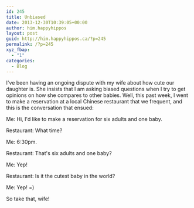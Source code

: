 ```yaml
---
id: 245
title: Unbiased
date: 2013-12-30T10:39:05+00:00
author: him.happyhippos
layout: post
guid: http://him.happyhippos.ca/?p=245
permalink: /?p=245
xyz_fbap:
  - "1"
categories:
  - Blog
---
```

I've been having an ongoing dispute with my wife about how cute our daughter is. She insists that I am asking biased questions when I try to get opinions on how she compares to other babies. Well, this past week, I went to make a reservation at a local Chinese restaurant that we frequent, and this is the conversation that ensued:

Me: Hi, I'd like to make a reservation for six adults and one baby.
  
Restaurant: What time?
  
Me: 6:30pm.
  
Restaurant: That's six adults and one baby?
  
Me: Yep!
  
Restaurant: Is it the cutest baby in the world?
  
Me: Yep! =)

So take that, wife!